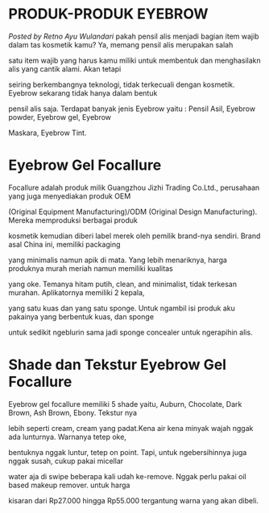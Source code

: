 # PRODUK-PRODUK EYEBROW

_Posted by Retno Ayu Wulandari_
pakah pensil alis menjadi bagian item wajib dalam tas kosmetik kamu? Ya, memang pensil alis merupakan salah

satu item wajib yang harus kamu miliki untuk membentuk dan menghasilakn alis yang cantik alami. Akan tetapi

seiring berkembangnya teknologi, tidak terkecuali dengan kosmetik. Eyebrow sekarang tidak hanya dalam bentuk

pensil alis saja. Terdapat banyak jenis Eyebrow yaitu : Pensil Asil, Eyebrow powder, Eyebrow gel, Eyebrow

Maskara, Eyebrow Tint.

# Eyebrow Gel Focallure

Focallure adalah produk milik Guangzhou Jizhi Trading Co.Ltd., perusahaan yang juga menyediakan produk OEM

(Original Equipment Manufacturing)/ODM (Original Design Manufacturing). Mereka memproduksi berbagai produk

kosmetik kemudian diberi label merek oleh pemilik brand-nya sendiri. Brand asal China ini, memiliki packaging

yang minimalis namun apik di mata. Yang lebih menariknya, harga produknya murah meriah namun memiliki kualitas

yang oke. Temanya hitam putih, clean, and minimalist, tidak terkesan murahan. Aplikatornya memiliki 2 kepala,

yang satu kuas dan yang satu sponge. Untuk ngambil isi produk aku pakainya yang berbentuk kuas, dan sponge

untuk sedikit ngeblurin sama jadi sponge concealer untuk ngerapihin alis.

# Shade dan Tekstur Eyebrow Gel Focallure

Eyebrow gel focallure memiliki 5 shade yaitu, Auburn, Chocolate, Dark Brown, Ash Brown, Ebony. Tekstur nya

lebih seperti cream, cream yang padat.Kena air kena minyak wajah nggak ada lunturnya. Warnanya tetep oke,

bentuknya nggak luntur, tetep on point. Tapi, untuk ngebersihinnya juga nggak susah, cukup pakai micellar

water aja di swipe beberapa kali udah ke-remove. Nggak perlu pakai oil based makeup remover. untuk harga

kisaran dari Rp27.000 hingga Rp55.000 tergantung warna yang akan dibeli.
